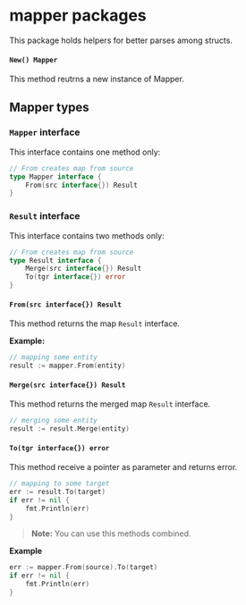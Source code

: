 # mapper packages

This package holds helpers for better parses among structs.

#### `New() Mapper`
This method reutrns a new instance of Mapper.

## Mapper types

### `Mapper` interface
This interface contains one method only:

```go
// From creates map from source
type Mapper interface {
    From(src interface{}) Result
}
```

### `Result` interface
This interface contains two methods only:

```go
// From creates map from source
type Result interface {
    Merge(src interface{}) Result
    To(tgr interface{}) error
}
```


#### `From(src interface{}) Result`

This method returns the map `Result` interface.

**Example:**

```go
// mapping some entity
result := mapper.From(entity)

```

#### `Merge(src interface{}) Result`
This method returns the merged map `Result` interface.
```go
// merging some entity
result := result.Merge(entity)

```

#### `To(tgr interface{}) error`
This method receive a pointer as parameter and returns error.
```go
// mapping to some target
err := result.To(target)
if err != nil {
    fmt.Println(err)
}

```

> **Note:** You can use this methods combined.

**Example**
```go
err := mapper.From(source).To(target)
if err != nil {
    fmt.Println(err)
}

```